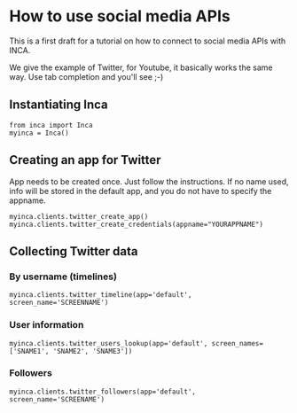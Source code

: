 # How to use social media APIs

This is a first draft for a tutorial on how to connect to social media APIs with INCA.

We give the example of Twitter, for Youtube, it basically works the same way. Use tab completion and you'll see ;-)

## Instantiating Inca
```
from inca import Inca 
myinca = Inca()
```

## Creating an app for Twitter
App needs to be created once. Just follow the instructions. If no name used, info will be stored in the default app, and you do not have to specify the appname.
```
myinca.clients.twitter_create_app()
myinca.clients.twitter_create_credentials(appname="YOURAPPNAME")
```

## Collecting Twitter data

### By username (timelines)
```
myinca.clients.twitter_timeline(app='default', screen_name='SCREENNAME')
```

### User information
```
myinca.clients.twitter_users_lookup(app='default', screen_names=['SNAME1', 'SNAME2', 'SNAME3'])
```
### Followers
```
myinca.clients.twitter_followers(app='default', screen_name='SCREENAME')
```
